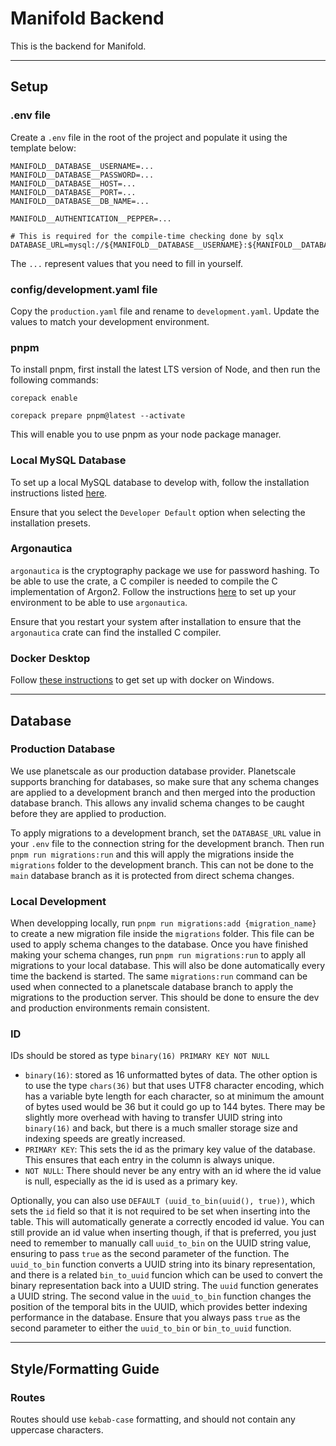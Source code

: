 # Manifold Backend

This is the backend for Manifold.

---

## Setup

### .env file

Create a `.env` file in the root of the project and populate it using the template below:

```
MANIFOLD__DATABASE__USERNAME=...
MANIFOLD__DATABASE__PASSWORD=...
MANIFOLD__DATABASE__HOST=...
MANIFOLD__DATABASE__PORT=...
MANIFOLD__DATABASE__DB_NAME=...

MANIFOLD__AUTHENTICATION__PEPPER=...

# This is required for the compile-time checking done by sqlx
DATABASE_URL=mysql://${MANIFOLD__DATABASE__USERNAME}:${MANIFOLD__DATABASE__PASSWORD}@${MANIFOLD__DATABASE__HOST}:${MANIFOLD__DATABASE__PORT}/${MANIFOLD__DATABASE__DB_NAME}
```

The `...` represent values that you need to fill in yourself.

### config/development.yaml file

Copy the `production.yaml` file and rename to `development.yaml`. Update the values to match your development environment.

### pnpm

To install pnpm, first install the latest LTS version of Node, and then run the following commands:

`corepack enable`

`corepack prepare pnpm@latest --activate`

This will enable you to use pnpm as your node package manager.

### Local MySQL Database

To set up a local MySQL database to develop with, follow the installation instructions listed [here](https://dev.mysql.com/doc/mysql-installation-excerpt/8.0/en/).

Ensure that you select the `Developer Default` option when selecting the installation presets.

### Argonautica

`argonautica` is the cryptography package we use for password hashing. To be able to use the crate, a C compiler is needed
to compile the C implementation of Argon2. Follow the instructions
[here](https://docs.rs/argonautica/latest/argonautica/#installation) to set up your environment to be able to use
`argonautica`.

Ensure that you restart your system after installation to ensure that the `argonautica` crate can find the installed C
compiler.

### Docker Desktop

Follow [these instructions](https://docs.docker.com/desktop/install/windows-install/) to get set up with docker on Windows.

---

## Database

### Production Database

We use planetscale as our production database provider. Planetscale supports branching for databases, so make sure that
any schema changes are applied to a development branch and then merged into the production database branch. This allows
any invalid schema changes to be caught before they are applied to production.

To apply migrations to a development branch, set the `DATABASE_URL` value in your `.env` file to the connection string
for the development branch. Then run `pnpm run migrations:run` and this will apply the migrations inside the
`migrations` folder to the development branch. This can not be done to the `main` database branch as it is protected
from direct schema changes.

### Local Development

When developping locally, run `pnpm run migrations:add {migration_name}` to create a new migration file inside the
`migrations` folder. This file can be used to apply schema changes to the database. Once you have finished making your
schema changes, run `pnpm run migrations:run` to apply all migrations to your local database. This will also be done
automatically every time the backend is started. The same `migrations:run` command can be used when connected to a
planetscale database branch to apply the migrations to the production server. This should be done to ensure the dev and
production environments remain consistent.

### ID

IDs should be stored as type `binary(16) PRIMARY KEY NOT NULL`

- `binary(16)`: stored as 16 unformatted bytes of data. The other option is to use the type `chars(36)` but that uses
  UTF8 character encoding, which has a variable byte length for each character, so at minimum the amount of bytes used
  would be 36 but it could go up to 144 bytes. There may be slightly more overhead with having to transfer UUID string
  into `binary(16)` and back, but there is a much smaller storage size and indexing speeds are greatly increased.
- `PRIMARY KEY`: This sets the id as the primary key value of the database. This ensures that each entry in the column
  is always unique.
- `NOT NULL`: There should never be any entry with an id where the id value is null, especially as the id is used as a
  primary key.

Optionally, you can also use `DEFAULT (uuid_to_bin(uuid(), true))`, which sets the `id` field so that it is not required to be set when inserting into the table. This will automatically generate a correctly encoded id value. You can still provide an id
value when inserting though, if that is preferred, you just need to remember to manually call `uuid_to_bin` on the
UUID string value, ensuring to pass `true` as the second parameter of the function. The `uuid_to_bin` function
converts a UUID string into its binary representation, and there is a related `bin_to_uuid` funcion which can be used
to convert the binary representation back into a UUID string. The `uuid` function generates a UUID string. The second
value in the `uuid_to_bin` function changes the position of the temporal bits in the UUID, which provides better
indexing performance in the database. Ensure that you always pass `true` as the second parameter to either the
`uuid_to_bin` or `bin_to_uuid` function.

---

## Style/Formatting Guide

### Routes

Routes should use `kebab-case` formatting, and should not contain any uppercase characters.
